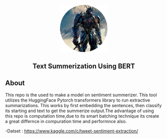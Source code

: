 
<p align="center">
  <img width="30%" height="30%" src='https://github.com/RituparnaSharma/Projects/blob/master/Text%20Summerization%20using%20Transformer/Images/circle-cropped(1).png'>
</p>
<p align='center'>
  <h2 align='center'>Text Summerization Using BERT </h2>
</p>
 
 ## About
 
This repo is the used to make a model on sentiment summerizer. This tool utilizes the HuggingFace Pytorch transformers library to run extractive summarizations. This works by first embedding the sentences, then classify its starting and text to get the summerize output.The advantage of using this repo is computation time,due to its smart batching technique its create a great differnce in compuration time and performnce also.

-Datset : https://www.kaggle.com/c/tweet-sentiment-extraction/
